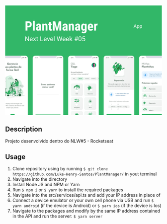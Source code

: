 <p align="center">
  <img src="assets/Capa.png" alt="PlantManager">
<p>

## Description
Projeto desenvolvido dentro do NLW#5 - Rocketseat

## Usage

1. Clone repository using by running `$ git clone https://github.com/Luke-Henry-Santos/PlantManager/` in yout terminal
2. Navigate into the directory
3. Install Node JS and NPM or Yarn
4. Run `$ npm i` or `$ yarn` to install the required packages
5. Navigate into the src/services/api.ts and add your IP address in place of <yourAndress>
6. Connect a device emulator or your own cell phone via USB and run `$ yarn android` (if the device is Android) or `$ yarn ios` (if the device is Ios)
7. Navigate to the packages and modify <yourAndress> by the same IP address contained in the API and run the server: `$ yarn server`